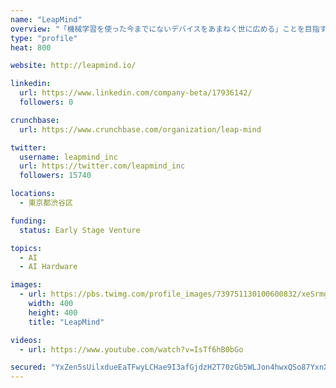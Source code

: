 ```yaml
---
name: "LeapMind"
overview: "「機械学習を使った今までにないデバイスをあまねく世に広める」ことを目指すスタートアップです。ディープラーニングを電力や通信状況に制約のある環境で実用化するために、ソフトウェアとハードウェアの両面から研究開発を行い、ディープラーニングの社会実装を進めています。#DeepLearning #edgeAI"
type: "profile"
heat: 800

website: http://leapmind.io/

linkedin:
  url: https://www.linkedin.com/company-beta/17936142/
  followers: 0

crunchbase:
  url: https://www.crunchbase.com/organization/leap-mind

twitter:
  username: leapmind_inc
  url: https://twitter.com/leapmind_inc
  followers: 15740

locations:
  - 東京都渋谷区

funding:
  status: Early Stage Venture

topics:
  - AI
  - AI Hardware

images:
  - url: https://pbs.twimg.com/profile_images/739751130100600832/xeSrmgG1_400x400.jpg
    width: 400
    height: 400
    title: "LeapMind"

videos:
  - url: https://www.youtube.com/watch?v=IsTf6hB0bGo

secured: "YxZen5sUilxdueEaTFwyLCHae9I3afGjdzH2T70zGb5WLJon4hwxQSo87YxnXpIPorQ9XSbtxvrbdh9N8RaG2Aneieq2yHlL5dWtNUjPJBG1X5c91nbwg/YN4S8zyqpy9liuJoZQfkB7crqf36RoaQ7X9ISsiDZ+PAjAAaSCuox/48OSVESiM4NNZELoKiLR3UEN0QfDz+6qiV3HdYeyNwx7JsCXTaFBigFMKqT+bgg7gsjexTiLHhaIeIiwzzbYbmxV3VsUEeDoxRR8UeiSXA==;iNZDfDa8O+tr+KM3CH4hPw=="
---
```


